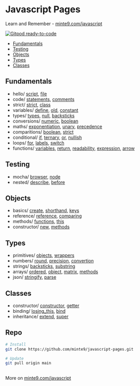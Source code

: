 # Javascript Pages

Learn and Remember - [minte9.com/javascript](https://www.minte9.com/javascript)

[![Gitpod ready-to-code](https://img.shields.io/badge/Gitpod-ready--to--code-blue?logo=gitpod)](https://gitpod.io/#https://github.com/minte9/javascript-pages)

- [Fundamentals](./main/fundamentals/) 
- [Testing](#testing) 
- [Objects](#objects) 
- [Types](#types) 
- [Classes](#classes) 


## Fundamentals
  * hello/ [script](/main/fundamentals/hello_world/index.htm), [file](/main/fundamentals/hello_world/index2.htm)
  * code/ [statements](/main/fundamentals/code_structure/statements.js), [comments](/main/fundamentals/code_structure/comments.js)
  * strict/ [strict](/main/fundamentals/use_strict/strict.js), [class](/main/fundamentals/use_strict/class.js)
  * variables/ [define](/main/fundamentals/variables/variable.js), [old](/main/fundamentals/variables/old_style.js), [constant](/main/fundamentals/variables/constants.js)
  * types/ [types](/main/fundamentals/data_types/types.js), [null](/main/fundamentals/data_types/null.js), [backsticks](/main/fundamentals/data_types/backsticks.js)
  * conversions/ [numeric](/main/fundamentals/type_conversions/numeric.js), [boolean](/main/fundamentals/type_conversions/boolean.js)
  * maths/ [exponentiation](/main/fundamentals/maths/exponentiation.js), [unary](/main/fundamentals/maths/unary.js), [precedence](/main/fundamentals/maths/precedence.js)
  * comparitions/ [boolean](/main/fundamentals/comparitions/boolean.js), [strict](/main/fundamentals/comparitions/strict.js)
  * conditional/ [if](/main/fundamentals/conditional/conditional.js), [ternary](/main/fundamentals/conditional/ternary.js), [or](/main/fundamentals/conditional/or.js), [nullish](/main/fundamentals/conditional/nullish.js)
  * loops/ [for](/main/fundamentals/loops/for.js), [labels](/main/fundamentals/loops/labels.js), [switch](/main/fundamentals/loops/switch.js)
  * functions/ [variables](/main/fundamentals/functions/variables.js), [return](/main/fundamentals/functions/return.js), [readability](/main/fundamentals/functions/readability.js), [expression](/main/fundamentals/functions/function_expression.js), [arrow](/main/fundamentals/functions/arrow_function.js)

## Testing
  * mocha/ [browser](/main/testing/mocha/bdd.htm), [node](/main/testing/mocha/bdd.test.js)
  * nested/ [describe](/main/testing/nested_describe/nested.test.js), [before](/main/testing/nested_describe/before.test.js)

## Objects
  * basics/ [create](./main/objects/basics/create.js), [shorthand](./main/objects/basics/shorthand.js), [keys](./main/objects/basics/keys.js)
  * reference/ [reference](./main/objects/reference/reference.js), [comparing](./main/objects/reference/comparing.js)
  * methods/ [functions](./main/objects/methods/functions.js), [this](./main/objects/methods/this.js)
  * constructor/ [new](./main/objects/constructor/new.js), [methods](./main/objects/constructor/methods.js)

## Types
  * primitives/ [objects](./main/types/primitives/objects.js), [wrappers](./main/types/primitives/wrappers.js)
  * numbers/ [round](./main/types/numbers/round.js), [precision](./main/types/numbers/precision.js), [convertion](./main/types/numbers/convertion.js)
  * strings/ [backsticks](./main/types/strings/backsticks.js), [substring](./main/types/strings/substring.js)
  * arrays/ [ordered](./main/types/arrays/ordered.js), [object](./main/types/arrays/object.js), [matrix](./main/types/arrays/matrix.js), [methods](./main/types/arrays/methods.js)
  * json/ [stringify](./main/types/json/stringify.js), [parse](./main/types/json/parse.js)

## Classes
  * constructor/ [constructor](./main/classes/constructor/constructor.js), [getter](./main/classes/constructor/getter.js)
  * binding/ [losing_this](./main/classes/binding/losing_this.js), [bind](./main/classes/binding/bind.js)
  * inheritance/ [extend](./main/classes/inheritance/extend.js), [super](./main/classes/inheritance/super.js)

## Repo

~~~sh
# Install
git clone https://github.com/minte9/javascript-pages.git

# Update
git pull origin main
~~~

##

More on [minte9.com/javascript](https://www.minte9.com/javascript)
